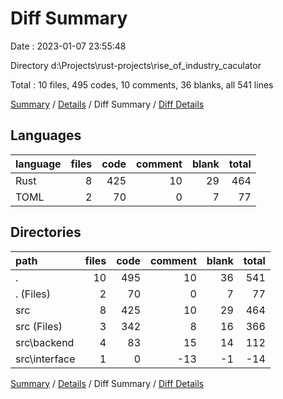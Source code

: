 # Diff Summary

Date : 2023-01-07 23:55:48

Directory d:\\Projects\\rust-projects\\rise_of_industry_caculator

Total : 10 files,  495 codes, 10 comments, 36 blanks, all 541 lines

[Summary](results.md) / [Details](details.md) / Diff Summary / [Diff Details](diff-details.md)

## Languages
| language | files | code | comment | blank | total |
| :--- | ---: | ---: | ---: | ---: | ---: |
| Rust | 8 | 425 | 10 | 29 | 464 |
| TOML | 2 | 70 | 0 | 7 | 77 |

## Directories
| path | files | code | comment | blank | total |
| :--- | ---: | ---: | ---: | ---: | ---: |
| . | 10 | 495 | 10 | 36 | 541 |
| . (Files) | 2 | 70 | 0 | 7 | 77 |
| src | 8 | 425 | 10 | 29 | 464 |
| src (Files) | 3 | 342 | 8 | 16 | 366 |
| src\\backend | 4 | 83 | 15 | 14 | 112 |
| src\\interface | 1 | 0 | -13 | -1 | -14 |

[Summary](results.md) / [Details](details.md) / Diff Summary / [Diff Details](diff-details.md)